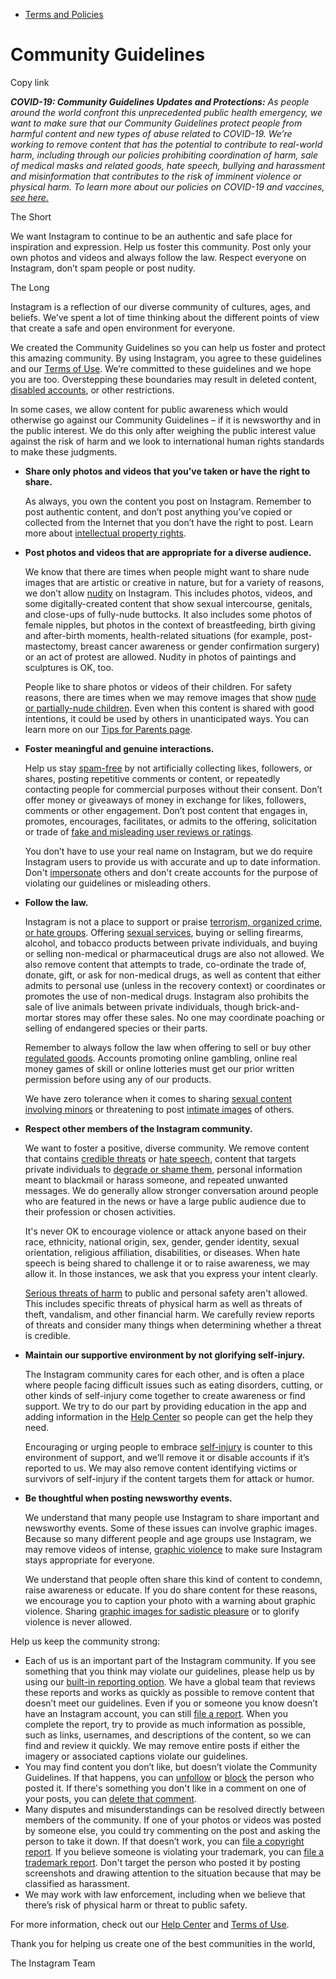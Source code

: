 *   [Terms and Policies](https://help.instagram.com/1417489251945243/?helpref=breadcrumb)

Community Guidelines
====================

Copy link

_**COVID-19: Community Guidelines Updates and Protections:** As people around the world confront this unprecedented public health emergency, we want to make sure that our Community Guidelines protect people from harmful content and new types of abuse related to COVID-19. We’re working to remove content that has the potential to contribute to real-world harm, including through our policies prohibiting coordination of harm, sale of medical masks and related goods, hate speech, bullying and harassment and misinformation that contributes to the risk of imminent violence or physical harm. To learn more about our policies on COVID-19 and vaccines, [see here.](https://help.instagram.com/697825587576762?helpref=faq_content)_

The Short

We want Instagram to continue to be an authentic and safe place for inspiration and expression. Help us foster this community. Post only your own photos and videos and always follow the law. Respect everyone on Instagram, don’t spam people or post nudity.

The Long

Instagram is a reflection of our diverse community of cultures, ages, and beliefs. We’ve spent a lot of time thinking about the different points of view that create a safe and open environment for everyone.

We created the Community Guidelines so you can help us foster and protect this amazing community. By using Instagram, you agree to these guidelines and our [Terms of Use](https://www.instagram.com/legal/terms). We’re committed to these guidelines and we hope you are too. Overstepping these boundaries may result in deleted content, [disabled accounts](https://help.instagram.com/366993040048856?helpref=faq_content), or other restrictions.

In some cases, we allow content for public awareness which would otherwise go against our Community Guidelines – if it is newsworthy and in the public interest. We do this only after weighing the public interest value against the risk of harm and we look to international human rights standards to make these judgments.

*   **Share only photos and videos that you’ve taken or have the right to share.**
    
    As always, you own the content you post on Instagram. Remember to post authentic content, and don’t post anything you’ve copied or collected from the Internet that you don’t have the right to post. Learn more about [intellectual property rights](https://help.instagram.com/126382350847838?helpref=faq_content).
    
*   **Post photos and videos that are appropriate for a diverse audience.**
    
    We know that there are times when people might want to share nude images that are artistic or creative in nature, but for a variety of reasons, we don’t allow [nudity](https://l.instagram.com/?u=https%3A%2F%2Fwww.facebook.com%2Fcommunitystandards%2Fadult_nudity_sexual_activity&e=AT1mhPCJpuxheqeUi_yq3VF8vbu-QijC4ih7SzJZqPV4e7Q4sLNEPUK4azVUtqLtV8rW7irjWfWjLiYr3USKbjYhMFAIKcGKivAojcJ-r2hE0TlCV3C-QTy_XwnvY3dHMnYmVp9YHt1fFHiC0aVQ26_WOPFFnA_9r380yw) on Instagram. This includes photos, videos, and some digitally-created content that show sexual intercourse, genitals, and close-ups of fully-nude buttocks. It also includes some photos of female nipples, but photos in the context of breastfeeding, birth giving and after-birth moments, health-related situations (for example, post-mastectomy, breast cancer awareness or gender confirmation surgery) or an act of protest are allowed. Nudity in photos of paintings and sculptures is OK, too.
    
    People like to share photos or videos of their children. For safety reasons, there are times when we may remove images that show [nude or partially-nude children](https://l.instagram.com/?u=https%3A%2F%2Fwww.facebook.com%2Fcommunitystandards%2Fchild_nudity_sexual_exploitation&e=AT1mhPCJpuxheqeUi_yq3VF8vbu-QijC4ih7SzJZqPV4e7Q4sLNEPUK4azVUtqLtV8rW7irjWfWjLiYr3USKbjYhMFAIKcGKivAojcJ-r2hE0TlCV3C-QTy_XwnvY3dHMnYmVp9YHt1fFHiC0aVQ26_WOPFFnA_9r380yw). Even when this content is shared with good intentions, it could be used by others in unanticipated ways. You can learn more on our [Tips for Parents page](https://help.instagram.com/154475974694511/?helpref=faq_content).
    
*   **Foster meaningful and genuine interactions.**
    
    Help us stay [spam-free](https://l.instagram.com/?u=https%3A%2F%2Fwww.facebook.com%2Fcommunitystandards%2Fspam&e=AT1mhPCJpuxheqeUi_yq3VF8vbu-QijC4ih7SzJZqPV4e7Q4sLNEPUK4azVUtqLtV8rW7irjWfWjLiYr3USKbjYhMFAIKcGKivAojcJ-r2hE0TlCV3C-QTy_XwnvY3dHMnYmVp9YHt1fFHiC0aVQ26_WOPFFnA_9r380yw) by not artificially collecting likes, followers, or shares, posting repetitive comments or content, or repeatedly contacting people for commercial purposes without their consent. Don’t offer money or giveaways of money in exchange for likes, followers, comments or other engagement. Don’t post content that engages in, promotes, encourages, facilitates, or admits to the offering, solicitation or trade of [fake and misleading user reviews or ratings](https://l.instagram.com/?u=https%3A%2F%2Fwww.facebook.com%2Fcommunitystandards%2Ffraud_deception&e=AT1mhPCJpuxheqeUi_yq3VF8vbu-QijC4ih7SzJZqPV4e7Q4sLNEPUK4azVUtqLtV8rW7irjWfWjLiYr3USKbjYhMFAIKcGKivAojcJ-r2hE0TlCV3C-QTy_XwnvY3dHMnYmVp9YHt1fFHiC0aVQ26_WOPFFnA_9r380yw).
    
    You don’t have to use your real name on Instagram, but we do require Instagram users to provide us with accurate and up to date information. Don't [impersonate](https://l.instagram.com/?u=https%3A%2F%2Fwww.facebook.com%2Fcommunitystandards%2Fmisrepresentation&e=AT1mhPCJpuxheqeUi_yq3VF8vbu-QijC4ih7SzJZqPV4e7Q4sLNEPUK4azVUtqLtV8rW7irjWfWjLiYr3USKbjYhMFAIKcGKivAojcJ-r2hE0TlCV3C-QTy_XwnvY3dHMnYmVp9YHt1fFHiC0aVQ26_WOPFFnA_9r380yw) others and don't create accounts for the purpose of violating our guidelines or misleading others.
    
*   **Follow the law.**
    
    Instagram is not a place to support or praise [terrorism, organized crime, or hate groups](https://l.instagram.com/?u=https%3A%2F%2Fwww.facebook.com%2Fcommunitystandards%2Fdangerous_individuals_organizations&e=AT1mhPCJpuxheqeUi_yq3VF8vbu-QijC4ih7SzJZqPV4e7Q4sLNEPUK4azVUtqLtV8rW7irjWfWjLiYr3USKbjYhMFAIKcGKivAojcJ-r2hE0TlCV3C-QTy_XwnvY3dHMnYmVp9YHt1fFHiC0aVQ26_WOPFFnA_9r380yw). Offering [sexual services](https://l.instagram.com/?u=https%3A%2F%2Fwww.facebook.com%2Fcommunitystandards%2Fsexual_solicitation&e=AT1mhPCJpuxheqeUi_yq3VF8vbu-QijC4ih7SzJZqPV4e7Q4sLNEPUK4azVUtqLtV8rW7irjWfWjLiYr3USKbjYhMFAIKcGKivAojcJ-r2hE0TlCV3C-QTy_XwnvY3dHMnYmVp9YHt1fFHiC0aVQ26_WOPFFnA_9r380yw), buying or selling firearms, alcohol, and tobacco products between private individuals, and buying or selling non-medical or pharmaceutical drugs are also not allowed. We also remove content that attempts to trade, co-ordinate the trade of, donate, gift, or ask for non-medical drugs, as well as content that either admits to personal use (unless in the recovery context) or coordinates or promotes the use of non-medical drugs. Instagram also prohibits the sale of live animals between private individuals, though brick-and-mortar stores may offer these sales. No one may coordinate poaching or selling of endangered species or their parts.
    
    Remember to always follow the law when offering to sell or buy other [regulated goods](https://l.instagram.com/?u=https%3A%2F%2Fwww.facebook.com%2Fcommunitystandards%2Fregulated_goods&e=AT1mhPCJpuxheqeUi_yq3VF8vbu-QijC4ih7SzJZqPV4e7Q4sLNEPUK4azVUtqLtV8rW7irjWfWjLiYr3USKbjYhMFAIKcGKivAojcJ-r2hE0TlCV3C-QTy_XwnvY3dHMnYmVp9YHt1fFHiC0aVQ26_WOPFFnA_9r380yw). Accounts promoting online gambling, online real money games of skill or online lotteries must get our prior written permission before using any of our products.
    
    We have zero tolerance when it comes to sharing [sexual content involving minors](https://l.instagram.com/?u=https%3A%2F%2Fwww.facebook.com%2Fcommunitystandards%2Fchild_nudity_sexual_exploitation&e=AT1mhPCJpuxheqeUi_yq3VF8vbu-QijC4ih7SzJZqPV4e7Q4sLNEPUK4azVUtqLtV8rW7irjWfWjLiYr3USKbjYhMFAIKcGKivAojcJ-r2hE0TlCV3C-QTy_XwnvY3dHMnYmVp9YHt1fFHiC0aVQ26_WOPFFnA_9r380yw) or threatening to post [intimate images](https://l.instagram.com/?u=https%3A%2F%2Fwww.facebook.com%2Fcommunitystandards%2Fsexual_exploitation_adults&e=AT1mhPCJpuxheqeUi_yq3VF8vbu-QijC4ih7SzJZqPV4e7Q4sLNEPUK4azVUtqLtV8rW7irjWfWjLiYr3USKbjYhMFAIKcGKivAojcJ-r2hE0TlCV3C-QTy_XwnvY3dHMnYmVp9YHt1fFHiC0aVQ26_WOPFFnA_9r380yw) of others.
    
*   **Respect other members of the Instagram community.**
    
    We want to foster a positive, diverse community. We remove content that contains [credible threats](https://l.instagram.com/?u=https%3A%2F%2Fwww.facebook.com%2Fcommunitystandards%2Fcredible_violence&e=AT1mhPCJpuxheqeUi_yq3VF8vbu-QijC4ih7SzJZqPV4e7Q4sLNEPUK4azVUtqLtV8rW7irjWfWjLiYr3USKbjYhMFAIKcGKivAojcJ-r2hE0TlCV3C-QTy_XwnvY3dHMnYmVp9YHt1fFHiC0aVQ26_WOPFFnA_9r380yw) or [hate speech](https://l.instagram.com/?u=https%3A%2F%2Fwww.facebook.com%2Fcommunitystandards%2Fhate_speech&e=AT1mhPCJpuxheqeUi_yq3VF8vbu-QijC4ih7SzJZqPV4e7Q4sLNEPUK4azVUtqLtV8rW7irjWfWjLiYr3USKbjYhMFAIKcGKivAojcJ-r2hE0TlCV3C-QTy_XwnvY3dHMnYmVp9YHt1fFHiC0aVQ26_WOPFFnA_9r380yw), content that targets private individuals to [degrade or shame them](https://l.instagram.com/?u=https%3A%2F%2Fwww.facebook.com%2Fcommunitystandards%2Fbullying&e=AT1mhPCJpuxheqeUi_yq3VF8vbu-QijC4ih7SzJZqPV4e7Q4sLNEPUK4azVUtqLtV8rW7irjWfWjLiYr3USKbjYhMFAIKcGKivAojcJ-r2hE0TlCV3C-QTy_XwnvY3dHMnYmVp9YHt1fFHiC0aVQ26_WOPFFnA_9r380yw), personal information meant to blackmail or harass someone, and repeated unwanted messages. We do generally allow stronger conversation around people who are featured in the news or have a large public audience due to their profession or chosen activities.
    
    It's never OK to encourage violence or attack anyone based on their race, ethnicity, national origin, sex, gender, gender identity, sexual orientation, religious affiliation, disabilities, or diseases. When hate speech is being shared to challenge it or to raise awareness, we may allow it. In those instances, we ask that you express your intent clearly.
    
    [Serious threats of harm](https://l.instagram.com/?u=https%3A%2F%2Fwww.facebook.com%2Fcommunitystandards%2Fcredible_violence&e=AT1mhPCJpuxheqeUi_yq3VF8vbu-QijC4ih7SzJZqPV4e7Q4sLNEPUK4azVUtqLtV8rW7irjWfWjLiYr3USKbjYhMFAIKcGKivAojcJ-r2hE0TlCV3C-QTy_XwnvY3dHMnYmVp9YHt1fFHiC0aVQ26_WOPFFnA_9r380yw) to public and personal safety aren't allowed. This includes specific threats of physical harm as well as threats of theft, vandalism, and other financial harm. We carefully review reports of threats and consider many things when determining whether a threat is credible.
    
*   **Maintain our supportive environment by not glorifying self-injury.**
    
    The Instagram community cares for each other, and is often a place where people facing difficult issues such as eating disorders, cutting, or other kinds of self-injury come together to create awareness or find support. We try to do our part by providing education in the app and adding information in the [Help Center](https://help.instagram.com/) so people can get the help they need.
    
    Encouraging or urging people to embrace [self-injury](https://l.instagram.com/?u=https%3A%2F%2Fwww.facebook.com%2Fcommunitystandards%2Fsuicide_self_injury_violence&e=AT1mhPCJpuxheqeUi_yq3VF8vbu-QijC4ih7SzJZqPV4e7Q4sLNEPUK4azVUtqLtV8rW7irjWfWjLiYr3USKbjYhMFAIKcGKivAojcJ-r2hE0TlCV3C-QTy_XwnvY3dHMnYmVp9YHt1fFHiC0aVQ26_WOPFFnA_9r380yw) is counter to this environment of support, and we’ll remove it or disable accounts if it’s reported to us. We may also remove content identifying victims or survivors of self-injury if the content targets them for attack or humor.
    
*   **Be thoughtful when posting newsworthy events.**
    
    We understand that many people use Instagram to share important and newsworthy events. Some of these issues can involve graphic images. Because so many different people and age groups use Instagram, we may remove videos of intense, [graphic violence](https://l.instagram.com/?u=https%3A%2F%2Fwww.facebook.com%2Fcommunitystandards%2Fgraphic_violence&e=AT1mhPCJpuxheqeUi_yq3VF8vbu-QijC4ih7SzJZqPV4e7Q4sLNEPUK4azVUtqLtV8rW7irjWfWjLiYr3USKbjYhMFAIKcGKivAojcJ-r2hE0TlCV3C-QTy_XwnvY3dHMnYmVp9YHt1fFHiC0aVQ26_WOPFFnA_9r380yw) to make sure Instagram stays appropriate for everyone.
    
    We understand that people often share this kind of content to condemn, raise awareness or educate. If you do share content for these reasons, we encourage you to caption your photo with a warning about graphic violence. Sharing [graphic images for sadistic pleasure](https://l.instagram.com/?u=https%3A%2F%2Fwww.facebook.com%2Fcommunitystandards%2Fcruel_insensitive&e=AT1mhPCJpuxheqeUi_yq3VF8vbu-QijC4ih7SzJZqPV4e7Q4sLNEPUK4azVUtqLtV8rW7irjWfWjLiYr3USKbjYhMFAIKcGKivAojcJ-r2hE0TlCV3C-QTy_XwnvY3dHMnYmVp9YHt1fFHiC0aVQ26_WOPFFnA_9r380yw) or to glorify violence is never allowed.
    

Help us keep the community strong:

*   Each of us is an important part of the Instagram community. If you see something that you think may violate our guidelines, please help us by using our [built-in reporting option](https://help.instagram.com/165828726894770?helpref=faq_content). We have a global team that reviews these reports and works as quickly as possible to remove content that doesn’t meet our guidelines. Even if you or someone you know doesn’t have an Instagram account, you can still [file a report](https://help.instagram.com/contact/383679321740945). When you complete the report, try to provide as much information as possible, such as links, usernames, and descriptions of the content, so we can find and review it quickly. We may remove entire posts if either the imagery or associated captions violate our guidelines.
*   You may find content you don’t like, but doesn’t violate the Community Guidelines. If that happens, you can [unfollow](https://help.instagram.com/286340048138725?helpref=faq_content) or [block](https://help.instagram.com/426700567389543/?helpref=faq_content) the person who posted it. If there's something you don't like in a comment on one of your posts, you can [delete that comment](https://help.instagram.com/289098941190483?helpref=faq_content).
*   Many disputes and misunderstandings can be resolved directly between members of the community. If one of your photos or videos was posted by someone else, you could try commenting on the post and asking the person to take it down. If that doesn’t work, you can [file a copyright report](https://help.instagram.com/126382350847838?helpref=faq_content). If you believe someone is violating your trademark, you can [file a trademark report](https://help.instagram.com/222826637847963?helpref=faq_content). Don't target the person who posted it by posting screenshots and drawing attention to the situation because that may be classified as harassment.
*   We may work with law enforcement, including when we believe that there’s risk of physical harm or threat to public safety.

For more information, check out our [Help Center](https://help.instagram.com/) and [Terms of Use](https://l.instagram.com/?u=http%3A%2F%2Finstagram.com%2Flegal%2Fterms%2F%23&e=AT1mhPCJpuxheqeUi_yq3VF8vbu-QijC4ih7SzJZqPV4e7Q4sLNEPUK4azVUtqLtV8rW7irjWfWjLiYr3USKbjYhMFAIKcGKivAojcJ-r2hE0TlCV3C-QTy_XwnvY3dHMnYmVp9YHt1fFHiC0aVQ26_WOPFFnA_9r380yw).

Thank you for helping us create one of the best communities in the world,

The Instagram Team